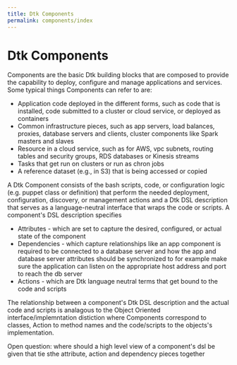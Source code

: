 ```yaml
---
title: Dtk Components
permalink: components/index
---
```


# Dtk Components

Components are the basic Dtk building blocks that are composed to provide the capability to deploy, configure and manage applications and services. Some typical things Components can refer to are:
* Application code deployed in the different forms, such as code that is installed, code submitted to a cluster or cloud service, or deployed as containers
* Common infrastructure pieces, such as app servers, load balances, proxies, database servers and clients, cluster components like Spark masters and slaves
* Resource in a cloud service, such as for AWS, vpc subnets, routing tables and security groups, RDS databases or Kinesis streams
* Tasks that get run on clusters or run as chron jobs
* A reference dataset (e.g., in S3) that is being accessed or copied

A Dtk Component consists of the bash scripts, code, or configuration logic (e.g. puppet class or definition) that perform the needed deployment, configuration, discovery, or management actions and a Dtk DSL description that serves as a language-neutral interface that wraps the code or scripts. A component's DSL description specifies
* Attributes - which are set to capture the desired, configured, or actual state of the component
* Dependencies - which capture relationships like an app component is required to be connected to a database server and how the app and database server attributes should be synchronized to for example make sure the application can listen on the appropriate host address and port to reach the db server
* Actions - which are Dtk language neutral terms that get bound to the code and scripts

The relationship between a component's Dtk DSL description and the actual code and scripts is analagous to the Object Oriented interface/implemntation distiction where Components correspond to classes, Action to method names and the code/scripts to the objects's implementation.

Open question: where should a high level view of a component's dsl be given that tie sthe attribute, action and dependency pieces together 
